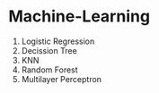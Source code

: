 # Machine-Learning
<ol>
<li>Logistic Regression</li>
<li>Decission Tree</li>
<li>KNN</li>
<li>Random Forest</li>
<li>Multilayer Perceptron</li>
</ol>